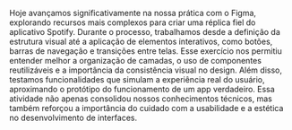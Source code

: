 Hoje avançamos significativamente na nossa prática com o Figma, explorando recursos mais complexos para criar uma réplica fiel do aplicativo Spotify. Durante o processo, trabalhamos desde a definição da estrutura visual até a aplicação de elementos interativos, como botões, barras de navegação e transições entre telas. Esse exercício nos permitiu entender melhor a organização de camadas, o uso de componentes reutilizáveis e a importância da consistência visual no design. Além disso, testamos funcionalidades que simulam a experiência real do usuário, aproximando o protótipo do funcionamento de um app verdadeiro. Essa atividade não apenas consolidou nossos conhecimentos técnicos, mas também reforçou a importância do cuidado com a usabilidade e a estética no desenvolvimento de interfaces.
